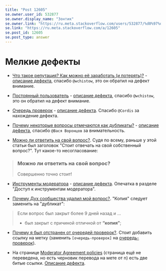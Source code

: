 ```yaml
---
title: "Post 12605"
se.owner.user_id: 532877
se.owner.display_name: "Зонтик"
se.owner.link: "https://ru.meta.stackoverflow.com/users/532877/%d0%97%d0%be%d0%bd%d1%82%d0%b8%d0%ba"
se.link: "https://ru.meta.stackoverflow.com/a/12605"
se.post_id: 12605
se.post_type: answer
---
```

<h1>Мелкие дефекты</h1>
<ul>
<li><p><a href="https://ru.stackoverflow.com/help/whats-reputation">Что такое репутация? Как можно её заработать (и потерять)?</a> - <a href="https://ru.meta.stackoverflow.com/q/12358/">описание дефекта</a>, спасибо <code>@wchistow</code>, это он обратил на дефект внимание.</p>
</li>
<li><p><a href="https://ru.stackoverflow.com/help/privileges/established-user">Постоянный пользователь</a> - <a href="https://ru.meta.stackoverflow.com/q/12053/">описание дефекта</a>, спасибо <code>@wchistow</code>, это он обратил на дефект внимание.</p>
</li>
<li><p><a href="https://ru.stackoverflow.com/help/privileges/access-review-queues">Очередь проверок</a> - <a href="https://ru.meta.stackoverflow.com/q/12021/">описание дефекта</a>. Спасибо <code>@Cordis</code> за нахождение дефекта.</p>
</li>
<li><p><a href="https://ru.stackoverflow.com/help/duplicates">Почему некоторые вопросы отмечаются как дубликаты?</a> - <a href="https://ru.meta.stackoverflow.com/q/11894/">описание дефекта</a>, спасибо <code>@Вася Воронцов</code> за внимательность.</p>
</li>
<li><p><a href="https://ru.stackoverflow.com/help/self-answer">Можно ли ответить на свой вопрос?</a>. Судя по всему, раньше у этой статьи был заголовок &quot;Стоит отвечать на свой собственный вопрос?&quot;. Тут какое-то несогласование:</p>
</li>
</ul>
<blockquote>
<h3>Можно ли ответить на свой вопрос?</h3>
<p>Совершенно точно стоит!</p>
</blockquote>
<ul>
<li><p><a href="https://ru.stackoverflow.com/help/privileges/moderator-tools">Инструменты модератора</a> - <a href="https://ru.meta.stackoverflow.com/q/11062/">описание дефекта</a>. Опечатка в разделе &quot;Доступ к инструментам модератора&quot;.</p>
</li>
<li><p><a href="https://ru.stackoverflow.com/help/auto-deleted-questions">Почему Дух сообщества удалил мой вопрос?</a>. &quot;Копия&quot; следует заменить на &quot;дубликат&quot;:</p>
</li>
</ul>
<blockquote>
<p>Если вопрос был закрыт более 9 дней назад и ...</p>
<ul>
<li>был закрыт с причиной отличной от <strong>“копия”</strong>;</li>
</ul>
</blockquote>
<ul>
<li><p><a href="https://ru.stackoverflow.com/help/review-suspensions">Почему я был отстранен от очередей проверок?</a>. Стоит добавить ссылку на метку (заменить <code>[очередь-проверок]</code> на <a href="/questions/tagged/%d0%be%d1%87%d0%b5%d1%80%d0%b5%d0%b4%d1%8c-%d0%bf%d1%80%d0%be%d0%b2%d0%b5%d1%80%d0%be%d0%ba" class="post-tag" title="показать вопросы с меткой [очередь-проверок]" aria-label="показать вопросы с меткой [очередь-проверок]" rel="tag" aria-labelledby="tag-очередь-проверок-tooltip-container">очередь-проверок</a>).</p>
</li>
<li><p>На странице <a href="https://stackoverflow.com/help/mod-agreement-policies">Moderator Agreement policies</a> (страница ещё не переведена, но есть черновик перевода на мете от n) есть две битые ссылки.  <a href="https://ru.meta.stackoverflow.com/questions/12629/%d0%9f%d0%b5%d1%80%d0%b5%d0%b2%d0%be%d0%b4-%d1%81%d1%82%d1%80%d0%b0%d0%bd%d0%b8%d1%86%d1%8b-%d1%81%d0%bf%d1%80%d0%b0%d0%b2%d0%ba%d0%b8-%d0%bf%d1%80%d0%be-moderator-agreement-policies/12630#12630">Описание дефекта</a>.</p>
</li>
</ul>
